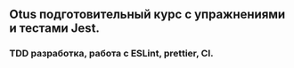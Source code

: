 ## Otus подготовительный курс с упражнениями и тестами Jest.

### TDD разработка, работа с ESLint, prettier, CI.
